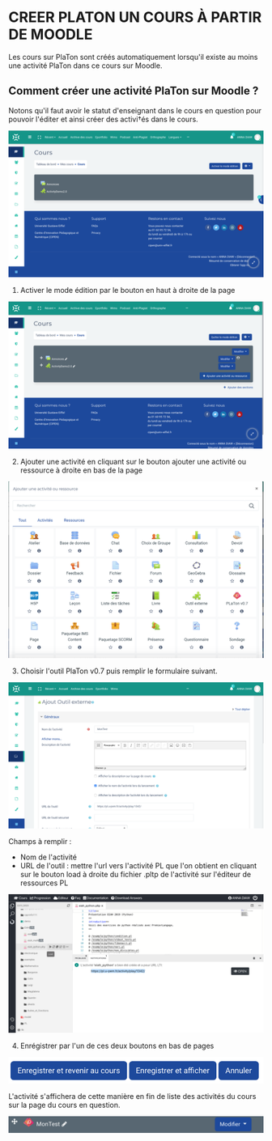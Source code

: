  # CREER PLATON UN COURS À PARTIR DE MOODLE
  
  Les cours sur PlaTon sont créés automatiquement lorsqu'il existe au moins une activité PlaTon dans ce cours sur Moodle.
  
  ## Comment créer une activité PlaTon sur Moodle ?
  
  Notons qu'il faut avoir le statut d'enseignant dans le cours en question pour pouvoir l'éditer et ainsi créer des activi†és dans le cours. 
  
 
 ![Interface cours sur Moodle](images/CoursMoodle.png)
 
 
 1. Activer le mode édition par le bouton en haut à droite de la page

 
 ![Interface cours sur Moodle en mode édition](images/edition_mode.png)
 

2. Ajouter une activité en cliquant sur le bouton ajouter une activité ou ressource à droite en bas de la page
 

 ![Interface cours sur Moodle en mode édition](images/add_activity.png)
 
 
3. Choisir l'outil PlaTon v0.7 puis remplir le formulaire suivant. 


 ![Interface cours sur Moodle en mode édition](images/create_activity_form.png)
 
 
Champs à remplir : 
  - Nom de l'activité 
  - URL de l'outil : mettre l'url vers l'activité PL que l'on obtient en cliquant sur le bouton load à droite du fichier .pltp de l'activité sur l'éditeur de ressources PL 
  
  
 ![Interface cours sur Moodle en mode édition](images/get_activity_link.png)
 

4. Enrégistrer par l'un de ces deux boutons en bas de pages


![Interface cours sur Moodle en mode édition](images/save_buttons.png)


L'activité s'affichera de cette manière en fin de liste des activités du cours sur la page du cours en question. 


 ![Interface cours sur Moodle en mode édition](images/activity_display.png)
